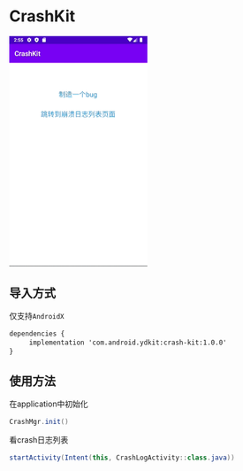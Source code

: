 # CrashKit

<img src="https://github.com/ydstar/CrashKit/blob/main/preview/show.gif" alt="动图演示效果" width="250px">

## 导入方式

仅支持`AndroidX`
```
dependencies {
     implementation 'com.android.ydkit:crash-kit:1.0.0'
}
```

## 使用方法
在application中初始化
```java
CrashMgr.init()
```

看crash日志列表
```java
startActivity(Intent(this, CrashLogActivity::class.java))
```

